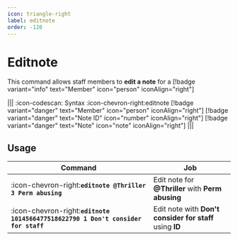 ```yaml
---
icon: triangle-right
label: editnote
order: -120
---
```


# Editnote

This command allows staff members to **edit a note** for a [!badge variant="info" text="Member" icon="person" iconAlign="right"]

||| :icon-codescan: Syntax
:icon-chevron-right:editnote [!badge variant="danger" text="Member" icon="person" iconAlign="right"] [!badge variant="danger" text="Note ID" icon="number" iconAlign="right"] [!badge variant="danger" text="Note" icon="note" iconAlign="right"]
|||

## Usage

| Command                                                                           | Job                                                      |
| --------------------------------------------------------------------------------- | -------------------------------------------------------- |
| :icon-chevron-right:**`editnote @Thriller 3 Perm abusing`**                       | Edit note for **@Thriller** with **Perm abusing**        |
| :icon-chevron-right:**`editnote 1014566477518622790 1 Don't consider for staff`** | Edit note with **Don't consider for staff** using **ID** |
